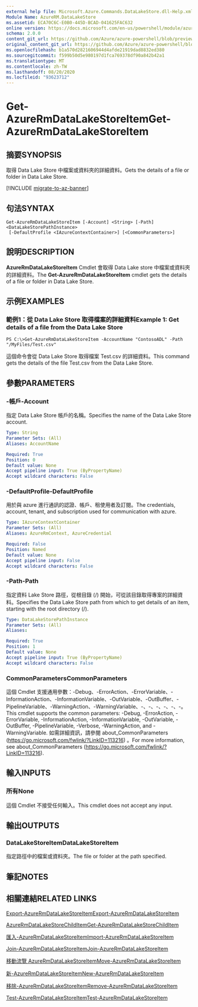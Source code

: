 ```yaml
---
external help file: Microsoft.Azure.Commands.DataLakeStore.dll-Help.xml
Module Name: AzureRM.DataLakeStore
ms.assetid: ECA70C6C-E0B0-445D-BCAD-041625FAC632
online version: https://docs.microsoft.com/en-us/powershell/module/azurerm.datalakestore/get-azurermdatalakestoreitem
schema: 2.0.0
content_git_url: https://github.com/Azure/azure-powershell/blob/preview/src/ResourceManager/DataLakeStore/Commands.DataLakeStore/help/Get-AzureRmDataLakeStoreItem.md
original_content_git_url: https://github.com/Azure/azure-powershell/blob/preview/src/ResourceManager/DataLakeStore/Commands.DataLakeStore/help/Get-AzureRmDataLakeStoreItem.md
ms.openlocfilehash: b1a570d2821606944d4afde21919dad8832ed380
ms.sourcegitcommit: f599b50d5e980197d1fca769378df90a842b42a1
ms.translationtype: MT
ms.contentlocale: zh-TW
ms.lasthandoff: 08/20/2020
ms.locfileid: "93623712"
---
```

# <span data-ttu-id="ef918-101">Get-AzureRmDataLakeStoreItem</span><span class="sxs-lookup"><span data-stu-id="ef918-101">Get-AzureRmDataLakeStoreItem</span></span>

## <span data-ttu-id="ef918-102">摘要</span><span class="sxs-lookup"><span data-stu-id="ef918-102">SYNOPSIS</span></span>
<span data-ttu-id="ef918-103">取得 Data Lake Store 中檔案或資料夾的詳細資料。</span><span class="sxs-lookup"><span data-stu-id="ef918-103">Gets the details of a file or folder in Data Lake Store.</span></span>

[!INCLUDE [migrate-to-az-banner](../../includes/migrate-to-az-banner.md)]

## <span data-ttu-id="ef918-104">句法</span><span class="sxs-lookup"><span data-stu-id="ef918-104">SYNTAX</span></span>

```
Get-AzureRmDataLakeStoreItem [-Account] <String> [-Path] <DataLakeStorePathInstance>
 [-DefaultProfile <IAzureContextContainer>] [<CommonParameters>]
```

## <span data-ttu-id="ef918-105">說明</span><span class="sxs-lookup"><span data-stu-id="ef918-105">DESCRIPTION</span></span>
<span data-ttu-id="ef918-106">**AzureRmDataLakeStoreItem** Cmdlet 會取得 Data Lake store 中檔案或資料夾的詳細資料。</span><span class="sxs-lookup"><span data-stu-id="ef918-106">The **Get-AzureRmDataLakeStoreItem** cmdlet gets the details of a file or folder in Data Lake Store.</span></span>

## <span data-ttu-id="ef918-107">示例</span><span class="sxs-lookup"><span data-stu-id="ef918-107">EXAMPLES</span></span>

### <span data-ttu-id="ef918-108">範例1：從 Data Lake Store 取得檔案的詳細資料</span><span class="sxs-lookup"><span data-stu-id="ef918-108">Example 1: Get details of a file from the Data Lake Store</span></span>
```
PS C:\>Get-AzureRmDataLakeStoreItem -AccountName "ContosoADL" -Path "/MyFiles/Test.csv"
```

<span data-ttu-id="ef918-109">這個命令會從 Data Lake Store 取得檔案 Test.csv 的詳細資料。</span><span class="sxs-lookup"><span data-stu-id="ef918-109">This command gets the details of the file Test.csv from the Data Lake Store.</span></span>

## <span data-ttu-id="ef918-110">參數</span><span class="sxs-lookup"><span data-stu-id="ef918-110">PARAMETERS</span></span>

### <span data-ttu-id="ef918-111">-帳戶</span><span class="sxs-lookup"><span data-stu-id="ef918-111">-Account</span></span>
<span data-ttu-id="ef918-112">指定 Data Lake Store 帳戶的名稱。</span><span class="sxs-lookup"><span data-stu-id="ef918-112">Specifies the name of the Data Lake Store account.</span></span>

```yaml
Type: String
Parameter Sets: (All)
Aliases: AccountName

Required: True
Position: 0
Default value: None
Accept pipeline input: True (ByPropertyName)
Accept wildcard characters: False
```

### <span data-ttu-id="ef918-113">-DefaultProfile</span><span class="sxs-lookup"><span data-stu-id="ef918-113">-DefaultProfile</span></span>
<span data-ttu-id="ef918-114">用於與 azure 進行通訊的認證、帳戶、租使用者及訂閱。</span><span class="sxs-lookup"><span data-stu-id="ef918-114">The credentials, account, tenant, and subscription used for communication with azure.</span></span>

```yaml
Type: IAzureContextContainer
Parameter Sets: (All)
Aliases: AzureRmContext, AzureCredential

Required: False
Position: Named
Default value: None
Accept pipeline input: False
Accept wildcard characters: False
```

### <span data-ttu-id="ef918-115">-Path</span><span class="sxs-lookup"><span data-stu-id="ef918-115">-Path</span></span>
<span data-ttu-id="ef918-116">指定資料 Lake Store 路徑，從根目錄 (/) 開始，可從該目錄取得專案的詳細資料。</span><span class="sxs-lookup"><span data-stu-id="ef918-116">Specifies the Data Lake Store path from which to get details of an item, starting with the root directory (/).</span></span>

```yaml
Type: DataLakeStorePathInstance
Parameter Sets: (All)
Aliases: 

Required: True
Position: 1
Default value: None
Accept pipeline input: True (ByPropertyName)
Accept wildcard characters: False
```

### <span data-ttu-id="ef918-117">CommonParameters</span><span class="sxs-lookup"><span data-stu-id="ef918-117">CommonParameters</span></span>
<span data-ttu-id="ef918-118">這個 Cmdlet 支援通用參數：-Debug、-ErrorAction、-ErrorVariable、-InformationAction、-InformationVariable、-OutVariable、-OutBuffer、-PipelineVariable、-WarningAction、-WarningVariable、-、-、-、-、-、-。</span><span class="sxs-lookup"><span data-stu-id="ef918-118">This cmdlet supports the common parameters: -Debug, -ErrorAction, -ErrorVariable, -InformationAction, -InformationVariable, -OutVariable, -OutBuffer, -PipelineVariable, -Verbose, -WarningAction, and -WarningVariable.</span></span> <span data-ttu-id="ef918-119">如需詳細資訊，請參閱 about_CommonParameters (https://go.microsoft.com/fwlink/?LinkID=113216) 。</span><span class="sxs-lookup"><span data-stu-id="ef918-119">For more information, see about_CommonParameters (https://go.microsoft.com/fwlink/?LinkID=113216).</span></span>

## <span data-ttu-id="ef918-120">輸入</span><span class="sxs-lookup"><span data-stu-id="ef918-120">INPUTS</span></span>

### <span data-ttu-id="ef918-121">所有</span><span class="sxs-lookup"><span data-stu-id="ef918-121">None</span></span>
<span data-ttu-id="ef918-122">這個 Cmdlet 不接受任何輸入。</span><span class="sxs-lookup"><span data-stu-id="ef918-122">This cmdlet does not accept any input.</span></span>

## <span data-ttu-id="ef918-123">輸出</span><span class="sxs-lookup"><span data-stu-id="ef918-123">OUTPUTS</span></span>

### <span data-ttu-id="ef918-124">DataLakeStoreItem</span><span class="sxs-lookup"><span data-stu-id="ef918-124">DataLakeStoreItem</span></span>
<span data-ttu-id="ef918-125">指定路徑中的檔案或資料夾。</span><span class="sxs-lookup"><span data-stu-id="ef918-125">The file or folder at the path specified.</span></span>

## <span data-ttu-id="ef918-126">筆記</span><span class="sxs-lookup"><span data-stu-id="ef918-126">NOTES</span></span>

## <span data-ttu-id="ef918-127">相關連結</span><span class="sxs-lookup"><span data-stu-id="ef918-127">RELATED LINKS</span></span>

[<span data-ttu-id="ef918-128">Export-AzureRmDataLakeStoreItem</span><span class="sxs-lookup"><span data-stu-id="ef918-128">Export-AzureRmDataLakeStoreItem</span></span>](./Export-AzureRmDataLakeStoreItem.md)

[<span data-ttu-id="ef918-129">AzureRmDataLakeStoreChildItem</span><span class="sxs-lookup"><span data-stu-id="ef918-129">Get-AzureRmDataLakeStoreChildItem</span></span>](./Get-AzureRmDataLakeStoreChildItem.md)

[<span data-ttu-id="ef918-130">匯入-AzureRmDataLakeStoreItem</span><span class="sxs-lookup"><span data-stu-id="ef918-130">Import-AzureRmDataLakeStoreItem</span></span>](./Import-AzureRmDataLakeStoreItem.md)

[<span data-ttu-id="ef918-131">Join-AzureRmDataLakeStoreItem</span><span class="sxs-lookup"><span data-stu-id="ef918-131">Join-AzureRmDataLakeStoreItem</span></span>](./Join-AzureRmDataLakeStoreItem.md)

[<span data-ttu-id="ef918-132">移動流覽 AzureRmDataLakeStoreItem</span><span class="sxs-lookup"><span data-stu-id="ef918-132">Move-AzureRmDataLakeStoreItem</span></span>](./Move-AzureRmDataLakeStoreItem.md)

[<span data-ttu-id="ef918-133">新-AzureRmDataLakeStoreItem</span><span class="sxs-lookup"><span data-stu-id="ef918-133">New-AzureRmDataLakeStoreItem</span></span>](./New-AzureRmDataLakeStoreItem.md)

[<span data-ttu-id="ef918-134">移除-AzureRmDataLakeStoreItem</span><span class="sxs-lookup"><span data-stu-id="ef918-134">Remove-AzureRmDataLakeStoreItem</span></span>](./Remove-AzureRmDataLakeStoreItem.md)

[<span data-ttu-id="ef918-135">Test-AzureRmDataLakeStoreItem</span><span class="sxs-lookup"><span data-stu-id="ef918-135">Test-AzureRmDataLakeStoreItem</span></span>](./Test-AzureRmDataLakeStoreItem.md)


